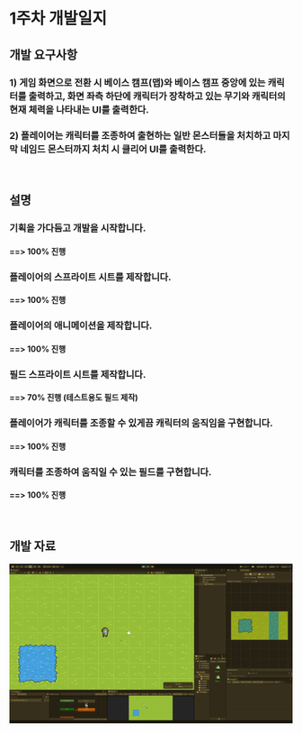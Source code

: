 # 1주차 개발일지

## 개발 요구사항

### 1) 게임 화면으로 전환 시 베이스 캠프(맵)와 베이스 캠프 중앙에 있는 캐릭터를 출력하고, 화면 좌측 하단에 캐릭터가 장착하고 있는 무기와 캐릭터의 현재 체력을 나타내는 UI를 출력한다.
### 2) 플레이어는 캐릭터를 조종하여 출현하는 일반 몬스터들을 처치하고 마지막 네임드 몬스터까지 처치 시 클리어 UI를 출력한다.

<br>

## 설명

### 기획을 가다듬고 개발을 시작합니다.
#### ==> 100% 진행
### 플레이어의 스프라이트 시트를 제작합니다.
#### ==> 100% 진행
### 플레이어의 애니메이션을 제작합니다.
#### ==> 100% 진행
### 필드 스프라이트 시트를 제작합니다.
#### ==> 70% 진행 (테스트용도 필드 제작)
### 플레이어가 캐릭터를 조종할 수 있게끔 캐릭터의 움직임을 구현합니다.
#### ==> 100% 진행
### 캐릭터를 조종하여 움직일 수 있는 필드를 구현합니다.
#### ==> 100% 진행

<br>

## 개발 자료

<img src="./files/week01/week01.gif" width="1000" />

